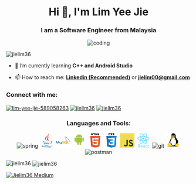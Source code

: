 <h1 align="center">Hi 👋, I'm Lim Yee Jie</h1>
<h3 align="center">I am a Software Engineer from Malaysia</h3>
<p align="center">
  <img src="https://art.pixilart.com/sr2712ab0b35ecd.gif" alt="coding" width="200" height="200" />
</p>

<p align="left"> <img src="https://komarev.com/ghpvc/?username=jielim36&label=Profile%20views&color=0e75b6&style=flat" alt="jielim36" /> </p>

- 🌱 I’m currently learning **C++ and Android Studio**

- 📫 How to reach me: [**Linkedin (Recommended)**](https://linkedin.com/in/lim-yee-jie-589058263) or **jielim00@gmail.com**

<h3 align="left">Connect with me:</h3>
<p align="left">
<a href="https://linkedin.com/in/lim-yee-jie" target="blank"><img align="center" src="https://raw.githubusercontent.com/rahuldkjain/github-profile-readme-generator/master/src/images/icons/Social/linked-in-alt.svg" alt="lim-yee-jie-589058263" height="30" width="40" /></a>
<a href="https://www.instagram.com/jielim0723/" target="blank"><img align="center" src="https://raw.githubusercontent.com/rahuldkjain/github-profile-readme-generator/master/src/images/icons/Social/instagram.svg" alt="jielim36" height="30" width="40" /></a>
<a href="https://www.leetcode.com/jielim36" target="blank"><img align="center" src="https://raw.githubusercontent.com/rahuldkjain/github-profile-readme-generator/master/src/images/icons/Social/leet-code.svg" alt="jielim36" height="30" width="40" /></a>
</p>

<h3 align="center">Languages and Tools:</h3>
<p align="center"> 
    <img src="https://www.vectorlogo.zone/logos/springio/springio-icon.svg" alt="spring" width="40" height="40"/> 
    <img src="https://raw.githubusercontent.com/devicons/devicon/master/icons/java/java-original.svg" alt="java" width="40" height="40"/> 
    <img src="https://raw.githubusercontent.com/devicons/devicon/master/icons/mysql/mysql-original-wordmark.svg" alt="mysql" width="40" height="40"/> 
    <img src="https://raw.githubusercontent.com/devicons/devicon/master/icons/android/android-original-wordmark.svg" alt="android" width="40" height="40"/> 
    <img src="https://raw.githubusercontent.com/devicons/devicon/master/icons/html5/html5-original-wordmark.svg" alt="html5" width="40" height="40"/> 
    <img src="https://raw.githubusercontent.com/devicons/devicon/master/icons/css3/css3-original-wordmark.svg" alt="css3" width="40" height="40"/> 
    <img src="https://raw.githubusercontent.com/devicons/devicon/master/icons/javascript/javascript-original.svg" alt="javascript" width="40" height="40"/> 
    <img src="https://raw.githubusercontent.com/devicons/devicon/master/icons/react/react-original-wordmark.svg" alt="react" width="40" height="40"/> 
    <img src="https://www.vectorlogo.zone/logos/git-scm/git-scm-icon.svg" alt="git" width="40" height="40"/>
    <img src="https://raw.githubusercontent.com/devicons/devicon/master/icons/linux/linux-original.svg" alt="linux" width="40" height="40"/> 
    <img src="https://www.vectorlogo.zone/logos/getpostman/getpostman-icon.svg" alt="postman" width="40" height="40"/> 
  </p>

<p><img align="left" src="https://github-readme-stats.vercel.app/api/top-langs?username=jielim36&show_icons=true&locale=en&layout=compact" alt="jielim36" /></p>

<p>&nbsp;<img align="center" src="https://github-readme-stats.vercel.app/api?username=jielim36&show_icons=true&locale=en" alt="jielim36" /></p>

[![Jielim36 Medium](https://github-readme-medium.vercel.app/?username=jielim36&limit=3&bg=222f2e&text=ff0000)](https://medium.com/@jielim36)
